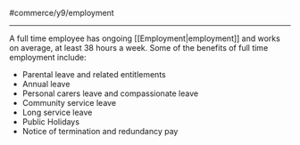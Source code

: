#commerce/y9/employment 

---
A full time employee has ongoing [[Employment|employment]] and works on average, at least 38 hours a week. Some of the benefits of full time employment include:

- Parental leave and related entitlements
- Annual leave
- Personal carers leave and compassionate leave 
- Community service leave
- Long service leave
- Public Holidays
- Notice of termination and redundancy pay